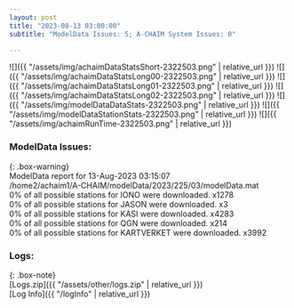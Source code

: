 ```yaml
---
layout: post
title: "2023-08-13 03:00:00"
subtitle: "ModelData Issues: 5; A-CHAIM System Issues: 0"

---
```


![]({{ "/assets/img/achaimDataStatsShort-2322503.png" | relative_url }})
![]({{ "/assets/img/achaimDataStatsLong00-2322503.png" | relative_url }})
![]({{ "/assets/img/achaimDataStatsLong01-2322503.png" | relative_url }})
![]({{ "/assets/img/achaimDataStatsLong02-2322503.png" | relative_url }})
![]({{ "/assets/img/modelDataDataStats-2322503.png" | relative_url }})
![]({{ "/assets/img/modelDataStationStats-2322503.png" | relative_url }})
![]({{ "/assets/img/achaimRunTime-2322503.png" | relative_url }})


### ModelData Issues:  
  
{: .box-warning}  
 ModelData report for 13-Aug-2023 03:15:07   
 /home2/achaim1/A-CHAIM/modelData/2023/225/03/modelData.mat   
 0% of all possible stations for IONO were downloaded. x1278   
 0% of all possible stations for JASON were downloaded. x3   
 0% of all possible stations for KASI were downloaded. x4283   
 0% of all possible stations for QGN were downloaded. x214   
 0% of all possible stations for KARTVERKET were downloaded. x3992   
  


### Logs:  
  
{: .box-note}  
[Logs.zip]({{ "/assets/other/logs.zip" | relative_url }})  
[Log Info]({{ "/logInfo" | relative_url }})  
